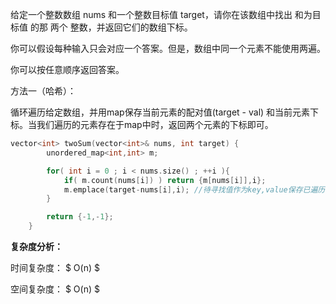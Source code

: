 给定一个整数数组 nums 和一个整数目标值 target，请你在该数组中找出 和为目标值 的那 两个 整数，并返回它们的数组下标。

你可以假设每种输入只会对应一个答案。但是，数组中同一个元素不能使用两遍。

你可以按任意顺序返回答案。



方法一（哈希）：

循环遍历给定数组，并用map保存当前元素的配对值(target - val) 和当前元素下标。当我们遍历的元素存在于map中时，返回两个元素的下标即可。

```C++
vector<int> twoSum(vector<int>& nums, int target) {
        unordered_map<int,int> m;

        for( int i = 0 ; i < nums.size() ; ++i ){
            if( m.count(nums[i]) ) return {m[nums[i]],i};
            m.emplace(target-nums[i],i); //待寻找值作为key,value保存已遍历下标
        }

        return {-1,-1};
    }
```

<b>复杂度分析： </b>

时间复杂度： $  O(n) $ 

空间复杂度： $ O(n) $ 

